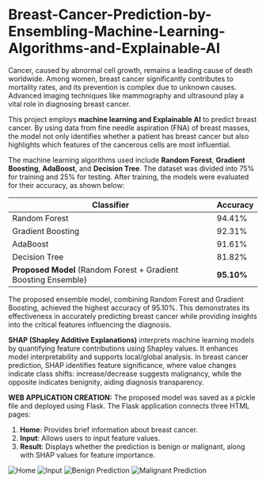 # Breast-Cancer-Prediction-by-Ensembling-Machine-Learning-Algorithms-and-Explainable-AI

Cancer, caused by abnormal cell growth, remains a leading cause of death worldwide. Among women, breast cancer significantly contributes to mortality rates, and its prevention is complex due to unknown causes. Advanced imaging techniques like mammography and ultrasound play a vital role in diagnosing breast cancer. 

This project employs **machine learning and Explainable AI** to predict breast cancer. By using data from fine needle aspiration (FNA) of breast masses, the model not only identifies whether a patient has breast cancer but also highlights which features of the cancerous cells are most influential. 

The machine learning algorithms used include **Random Forest**, **Gradient Boosting**, **AdaBoost**, and **Decision Tree**. The dataset was divided into 75% for training and 25% for testing. After training, the models were evaluated for their accuracy, as shown below:

| **Classifier**        | **Accuracy**   |
|------------------------|----------------|
| Random Forest          | 94.41%        |
| Gradient Boosting      | 92.31%        |
| AdaBoost               | 91.61%        |
| Decision Tree          | 81.82%        |
| **Proposed Model** (Random Forest + Gradient Boosting Ensemble) | **95.10%** |


The proposed ensemble model, combining Random Forest and Gradient Boosting, achieved the highest accuracy of 95.10%. This demonstrates its effectiveness in accurately predicting breast cancer while providing insights into the critical features influencing the diagnosis.

**SHAP (Shapley Additive Explanations)** interprets machine learning models by quantifying feature contributions using Shapley values. It enhances model interpretability and supports local/global analysis. In breast cancer prediction, SHAP identifies feature significance, where value changes indicate class shifts: increase/decrease suggests malignancy, while the opposite indicates benignity, aiding diagnosis transparency.

**WEB APPLICATION CREATION:**
The proposed model was saved as a pickle file and deployed using Flask. The Flask application connects three HTML pages:  

1. **Home**: Provides brief information about breast cancer.  
2. **Input**: Allows users to input feature values.  
3. **Result**: Displays whether the prediction is benign or malignant, along with SHAP values for feature importance.

![Home](https://github.com/user-attachments/assets/1b8dac57-fa57-4325-84e1-9b46f1e64019)
![Input](https://github.com/user-attachments/assets/5553f361-123a-4ae6-ac81-4bef2fd6d9d4)
![Benign Prediction](https://github.com/user-attachments/assets/93adfea4-370a-429b-a47a-086cef7f2099)
![Malignant Prediction](https://github.com/user-attachments/assets/e0c0820c-2df7-4e17-9985-06817cc3d39a)

